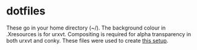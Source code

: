 dotfiles
========

These go in your home directory (~/). The background colour in .Xresources is for urxvt. Compositing is required for alpha transparency in both urxvt and conky. These files were used to create [this setup](http://imgur.com/a/5XDwf#0).
